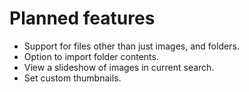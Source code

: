 # Planned features
- Support for files other than just images, and folders.
- Option to import folder contents.
- View a slideshow of images in current search.
- Set custom thumbnails.

